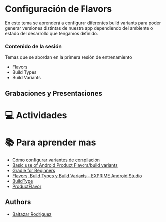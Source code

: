 # Configuración de Flavors
En este tema se aprenderá a configurar diferentes build variants para poder generar versiones distintas de nuestra app dependiendo del ambiente o estado del desarrollo que tengamos definido.

### Contenido de la sesión

Temas que se abordan en la primera sesión de entrenamiento

- Flavors
- Build Types
- Build Variants

## Grabaciones y Presentaciones

# :computer:  Actividades 

# :books: Para aprender mas
- [Cómo configurar variantes de compilación](https://developer.android.com/studio/build/build-variants)
- [Basic use of Android Product Flavors/build variants](https://medium.com/simform-engineering/basic-use-of-android-product-flavors-build-variants-315a4e11e435)
- [Gradle for Beginners](https://www.youtube.com/watch?v=o0M4f5djJTQ)
- [Flavors, Build Types y Build Variants - EXPRIME Android Studio](https://www.youtube.com/watch?v=4oCyUWOTBAo)
- [BuildType](https://developer.android.com/reference/tools/gradle-api/7.2/com/android/build/api/dsl/BuildType#:~:text=your%20development%20lifecycle.-,Build%20types%20define%20certain%20properties%20that%20Gradle%20uses%20when%20building,and%20create%20additional%20build%20types.)
- [ProductFlavor](https://developer.android.com/reference/tools/gradle-api/7.4/com/android/build/api/dsl/ProductFlavor#:~:text=Product%20flavors%20represent%20different%20versions,Google%20Play%20store%2C%20or%20repository.)

## Authors

- [Baltazar Rodriguez](https://github.com/baltazarwz)

